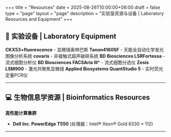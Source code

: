 +++
title = "Resources"
date = 2025-08-26T10:00:00+08:00
draft = false
type = "page"
layout = "page"
description = "实验室资源与设备 | Laboratory Resources and Equipment"
+++

## 🧬 实验设备 | Laboratory Equipment
**CKX53+fluorescence** - 显微镜奥林巴斯
**Tanon4160SF** - 天能全自动化学发光图像分析系统
**covaris** - 非接触式超声破碎系统
**BD Biosciences LSRFortessa** - 流式细胞分析仪
**BD Biosciences FACSAria III*** - 流式细胞分选仪
**Zesis LSM900** - 激光共聚焦显微镜
**Applied Biosystems QuantStudio 5** - 实时荧光定量PCR仪
<!-- ### 分子生物学设备 | Molecular Biology Equipment

**DNA/RNA分析设备**
- **Agilent 2100 Bioanalyzer** - DNA/RNA质量检测
- **Qubit 4.0 Fluorometer** - 核酸浓度精确定量  
- **NanoDrop 2000** - 核酸浓度和纯度检测
- **PCR Thermal Cyclers** (Bio-Rad T100, Applied Biosystems)
- **Real-time PCR System** (Applied Biosystems 7500 Fast)

**测序相关设备**
- **Illumina NextSeq 2000** - 高通量测序平台
- **Oxford Nanopore MinION** - 长读长测序  
- **Fragment Analyzer 5200** - 文库质检
- **KAPA Library Preparation Kits** - 建库试剂

### 细胞培养设备 | Cell Culture Equipment

**培养环境设备**
- **CO₂ Incubators** (Thermo Fisher, SANYO)
- **Laminar Flow Hoods** (Class II 生物安全柜)
- **Autoclave Sterilizers** - 高压灭菌设备
- **Water Bath Systems** - 恒温水浴设备
- **Centrifuges** (台式和落地式离心机)

**显微镜设备** -->

---

## 💻 生物信息学资源 | Bioinformatics Resources

<!-- ### 计算设备 | Computing Equipment -->

**高性能计算集群**
- **Dell Inc. PowerEdge T550** (处理器：Intel® Xeon® Gold 6330 × 112)
<!-- - **存储系统**: 100TB 高速存储阵列
- **网络**: 10Gb 以太网连接 -->

<!-- **软件与数据库**
- **Genome Analysis Toolkit (GATK)**
- **STAR RNA-seq Aligner**
- **DeepTools** - 表观基因组学分析
- **R/Bioconductor Packages**
- **Python Scientific Stack** (NumPy, Pandas, Matplotlib) -->

---

<!-- *最后更新: 2025年8月26日 | Last Updated: August 26, 2025* -->